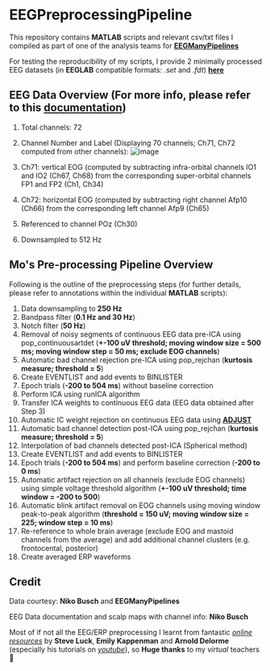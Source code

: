 # EEGPreprocessingPipeline

This repository contains **MATLAB** scripts and relevant csv/txt files I compiled as part of one of the analysis teams for [**EEGManyPipelines**](https://eegmanypipelines.github.io/)

For testing the reproducibility of my scripts, I provide 2 minimally processed EEG datasets (in **EEGLAB** compatible formats: *.set* and *.fdt*) [<ins>**here**</ins>](https://www.dropbox.com/sh/8qf0adaveg65j1z/AAAw10gHazrtStDz9nQoCwfAa?dl=0)

## EEG Data Overview (For more info, please refer to this [documentation](https://www.dropbox.com/scl/fi/a70rq72ntqn55dx31pj71/EMP_dataset_documentation.pdf?rlkey=2zc65hp4wl0ochlj3415n2vx4&dl=0))
1. Total channels: 72
2. Channel Number and Label (Displaying 70 channels; Ch71, Ch72 computed from other channels):
![image](https://github.com/movivi/EEGPreprocessingPipeline/assets/46511747/0d8ca09a-2d2e-4b29-bc6e-76299f07fa2e)

3. Ch71: vertical EOG (computed by subtracting infra-orbital channels IO1 and IO2 (Ch67, Ch68) from the corresponding super-orbital channels FP1 and FP2 (Ch1, Ch34)
4. Ch72: horizontal EOG (computed by subtracting right channel Afp10 (Ch66) from the corresponding left channel Afp9 (Ch65)
5. Referenced to channel POz (Ch30)
6. Downsampled to 512 Hz

## Mo's Pre-processing Pipeline Overview
Following is the outline of the preprocessing steps (for further details, please refer to annotations within the individual **MATLAB** scripts):
1. Data downsampling to **250 Hz**
2. Bandpass filter (**0.1 Hz and 30 Hz**)
3. Notch filter (**50 Hz**)
4. Removal of noisy segments of continuous EEG data pre-ICA using pop_continuousartdet (**+-100 uV threshold; moving window size = 500 ms; moving window step = 50 ms; exclude EOG channels**) 
5. Automatic bad channel rejection pre-ICA using pop_rejchan (**kurtosis measure; threshold = 5**)
6. Create EVENTLIST and add events to BINLISTER
7. Epoch trials (**-200 to 504 ms**) without baseline correction
8. Perform ICA using runICA algorithm
9. Transfer ICA weights to continuous EEG data (EEG data obtained after Step 3)
10. Automatic IC weight rejection on continuous EEG data using [**ADJUST**](https://onlinelibrary.wiley.com/doi/abs/10.1111/j.1469-8986.2010.01061.x)
11. Automatic bad channel detection post-ICA using pop_rejchan (**kurtosis measure; threshold = 5**)
12. Interpolation of bad channels detected post-ICA (Spherical method)
13. Create EVENTLIST and add events to BINLISTER
14. Epoch trials (**-200 to 504 ms**) and perform baseline correction (**-200 to 0 ms**)
15. Automatic artifact rejection on all channels (exclude EOG channels) using simple voltage threshold algorithm (**+-100 uV threshold; time window = -200 to 500**)
16. Automatic blink artifact removal on EOG channels using moving window peak-to-peak algorithm (**threshold = 150 uV; moving window size = 225; window step = 10 ms**)
17. Re-reference to whole brain average (exclude EOG and mastoid channels from the average) and add additional channel clusters (e.g. frontocental, posterior)
18. Create averaged ERP waveforms

## Credit
Data courtesy: **Niko Busch** and **EEGManyPipelines**

EEG Data documentation and scalp maps with channel info: **Niko Busch**

Most of if not all the EEG/ERP preprocessing I learnt from fantastic [*online resources*](https://erpinfo.org/erplab) by **Steve Luck**, **Emily Kappenman** and **Arnold Delorme** (especially his tutorials on [*youtube*](https://youtube.com/playlist?list=PLXc9qfVbMMN2uDadxZ_OEsHjzcRtlLNxc)), so **Huge thanks** to my *virtual* teachers 💛


